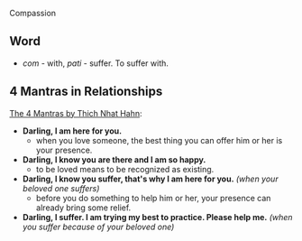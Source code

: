 Compassion

## Word

* *com* - with, *pati* - suffer. To suffer with.



## 4 Mantras in Relationships

[The 4 Mantras by Thich Nhat Hahn](http://www.youtube.com/watch?v=UEUxFNkISnU):

* **Darling, I am here for you.**
    * when you love someone, the best thing you can offer him or her is your presence.
* **Darling, I know you are there and I am so happy.**
    * to be loved means to be recognized as existing.
* **Darling, I know you suffer, that's why I am here for you.** *(when your beloved one suffers)*
    * before you do something to help him or her, your presence can already bring some relief.
* **Darling, I suffer. I am trying my best to practice. Please help me.** *(when you suffer because of your beloved one)*
